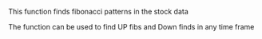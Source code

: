 This function finds fibonacci patterns in the stock data

The function can be used to find UP fibs and Down finds in any time frame 
